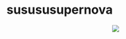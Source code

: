 # susususupernova

<div align="center">
  <img src="https://github.com/aa13245/susususupernova/assets/163653941/07c7e5c0-3fd5-42d4-9b60-e81e62643ce6">
</div>
